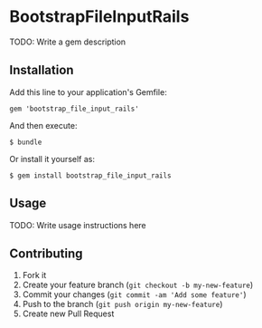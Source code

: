 # BootstrapFileInputRails

TODO: Write a gem description

## Installation

Add this line to your application's Gemfile:

    gem 'bootstrap_file_input_rails'

And then execute:

    $ bundle

Or install it yourself as:

    $ gem install bootstrap_file_input_rails

## Usage

TODO: Write usage instructions here

## Contributing

1. Fork it
2. Create your feature branch (`git checkout -b my-new-feature`)
3. Commit your changes (`git commit -am 'Add some feature'`)
4. Push to the branch (`git push origin my-new-feature`)
5. Create new Pull Request
